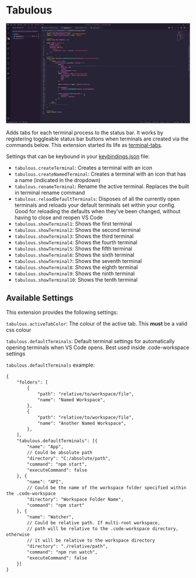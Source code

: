 # Tabulous

![Tabulous gif](images/wBZXwX3uhV.gif)

Adds tabs for each terminal process to the status bar. It works by registering toggleable status bar buttons when terminals are created via the commands below. This extension started its life as [terminal-tabs](https://github.com/Tyriar/vscode-terminal-tabs).

Settings that can be keybound in your [keybindings.json](hsttps://code.visualstudio.com/docs/customization/keybindings#_customizing-shortcuts) file:

- `tabulous.createTerminal`: Creates a terminal with an icon
- `tabulous.createNamedTerminal`: Creates a terminal with an icon that has a name (indicated in the dropdown)
- `tabulous.renameTerminal`: Rename the active terminal. Replaces the built in terminal rename command
- `tabulous.reloadDefaultTerminals`: Disposes of all the currently open terminals and reloads your default terminals set within your config. Good for reloading the defaults when they've been changed, without having to close and reopen VS Code
- `tabulous.showTerminal1`: Shows the first terminal
- `tabulous.showTerminal2`: Shows the second terminal
- `tabulous.showTerminal3`: Shows the third terminal
- `tabulous.showTerminal4`: Shows the fourth terminal
- `tabulous.showTerminal5`: Shows the fifth terminal
- `tabulous.showTerminal6`: Shows the sixth terminal
- `tabulous.showTerminal7`: Shows the seventh terminal
- `tabulous.showTerminal8`: Shows the eighth terminal
- `tabulous.showTerminal9`: Shows the ninth terminal
- `tabulous.showTerminal10`: Shows the tenth terminal

## Available Settings

This extension provides the following settings:

`tabulous.activeTabColor`: The colour of the active tab. This **must** be a valid css colour

`tabulous.defaultTerminals`: Default terminal settings for automatically opening terminals when VS Code opens. Best used inside .code-workspace settings

`tabulous.defaultTerminals` example:

```jsonc
{
    "folders": [
        {
            "path": "relative/to/workspace/file",
            "name": "Named Workspace",
        },
        {
            "path": "relative/to/workspace/file",
            "name": "Another Named Workspace",
        },
    ],
    "tabulous.defaultTerminals": [{
        "name": "App",
        // Could be absolute path
        "directory": "C:/absolute/path",
        "command": "npm start",
        "executeCommand": false
    }, {
        "name": "API",
        // Could be the name of the workspace folder specified within the .code-workspace
        "directory": "Workspace Folder Name",
        "command": "npm start"
    }, {
        "name": "Watcher",
        // Could be relative path. If multi-root workspace,
        // path will be relative to the .code-workspace directory, otherwise
        // it will be relative to the workspace directory
        "directory": "./relative/path",
        "command": "npm run watch",
        "executeCommand": false
    }]
}
```
